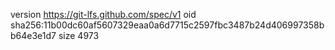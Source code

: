 version https://git-lfs.github.com/spec/v1
oid sha256:11b00dc60af5607329eaa0a6d7715c2597fbc3487b24d406997358bb64e3e1d7
size 4973
